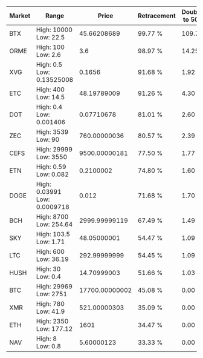 | Market | Range | Price| Retracement | Doubles to 50% |
| --- | --- | --- | --- | --- |
| BTX | High: 10000<br />Low: 22.5 | 45.66208689 | 99.77 % | 109.75 |
| ORME | High: 100<br />Low: 2.6 | 3.6 | 98.97 % | 14.25 |
| XVG | High: 0.5<br />Low: 0.13525008 | 0.1656 | 91.68 % | 1.92 |
| ETC | High: 400<br />Low: 14.5 | 48.19789009 | 91.26 % | 4.30 |
| DOT | High: 0.4<br />Low: 0.001406 | 0.07710678 | 81.01 % | 2.60 |
| ZEC | High: 3539<br />Low: 90 | 760.00000036 | 80.57 % | 2.39 |
| CEFS | High: 29999<br />Low: 3550 | 9500.00000181 | 77.50 % | 1.77 |
| ETN | High: 0.59<br />Low: 0.082 | 0.2100002 | 74.80 % | 1.60 |
| DOGE | High: 0.03991<br />Low: 0.0009718 | 0.012 | 71.68 % | 1.70 |
| BCH | High: 8700<br />Low: 254.64 | 2999.99999119 | 67.49 % | 1.49 |
| SKY | High: 103.5<br />Low: 1.71 | 48.05000001 | 54.47 % | 1.09 |
| LTC | High: 600<br />Low: 36.19 | 292.99999999 | 54.45 % | 1.09 |
| HUSH | High: 30<br />Low: 0.4 | 14.70999003 | 51.66 % | 1.03 |
| BTC | High: 29969<br />Low: 2751 | 17700.00000002 | 45.08 % | 0.00 |
| XMR | High: 780<br />Low: 41.9 | 521.00000303 | 35.09 % | 0.00 |
| ETH | High: 2350<br />Low: 177.12 | 1601 | 34.47 % | 0.00 |
| NAV | High: 8<br />Low: 0.8 | 5.60000123 | 33.33 % | 0.00 |
